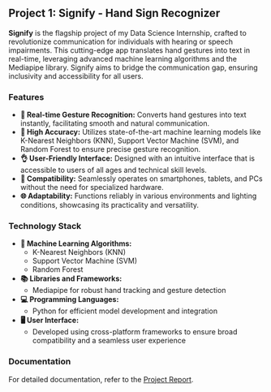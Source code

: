## Project 1: Signify - Hand Sign Recognizer 
**Signify** is the flagship project of my Data Science Internship, crafted to revolutionize communication for individuals with hearing or speech impairments. This cutting-edge app translates hand gestures into text in real-time, leveraging advanced machine learning algorithms and the Mediapipe library. Signify aims to bridge the communication gap, ensuring inclusivity and accessibility for all users.

### Features

- **🚀 Real-time Gesture Recognition:** Converts hand gestures into text instantly, facilitating smooth and natural communication.
- **🎯 High Accuracy:** Utilizes state-of-the-art machine learning models like K-Nearest Neighbors (KNN), Support Vector Machine (SVM), and Random Forest to ensure precise gesture recognition.
- **👌 User-Friendly Interface:** Designed with an intuitive interface that is accessible to users of all ages and technical skill levels.
- **📱 Compatibility:** Seamlessly operates on smartphones, tablets, and PCs without the need for specialized hardware.
- **🌐 Adaptability:** Functions reliably in various environments and lighting conditions, showcasing its practicality and versatility.

### Technology Stack

- **🧠 Machine Learning Algorithms:** 
  - K-Nearest Neighbors (KNN)
  - Support Vector Machine (SVM)
  - Random Forest
- **📚 Libraries and Frameworks:** 
  - Mediapipe for robust hand tracking and gesture detection
- **💻 Programming Languages:** 
  - Python for efficient model development and integration
- **🖥️ User Interface:** 
  - Developed using cross-platform frameworks to ensure broad compatibility and a seamless user experience
 
### Documentation
For detailed documentation, refer to the [Project Report](Project%201%20(Signify)/report/Signify_AI_Product_Ideation.pdf).

